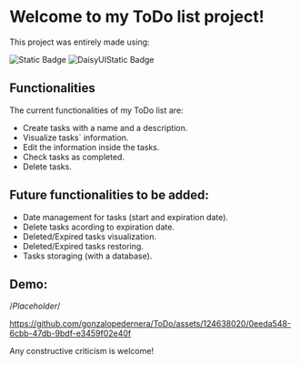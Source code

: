 # Welcome to my ToDo list project!

This project was entirely made using:

![Static Badge](https://img.shields.io/badge/ReactJS-%2361DAFB?style=for-the-badge&logo=react&logoColor=%23000000) ![DaisyUIStatic Badge](https://img.shields.io/badge/DaisyUI-%235A0EF8?style=for-the-badge&logo=daisyui&logoColor=%23FFFFFF) 

## Functionalities

The current functionalities of my ToDo list are:

 - Create tasks with a name and a description.
 - Visualize tasks` information.
 - Edit the information inside the tasks.
 - Check tasks as completed.
 - Delete tasks.

## Future functionalities to be added:
- Date management for tasks (start and expiration date).
- Delete tasks acording to expiration date.
- Deleted/Expired tasks visualization.
- Deleted/Expired tasks restoring.
- Tasks storaging (with a database).

## Demo:

/*Placeholder*/


https://github.com/gonzalopedernera/ToDo/assets/124638020/0eeda548-6cbb-47db-9bdf-e3459f02e40f




Any constructive criticism is welcome!
